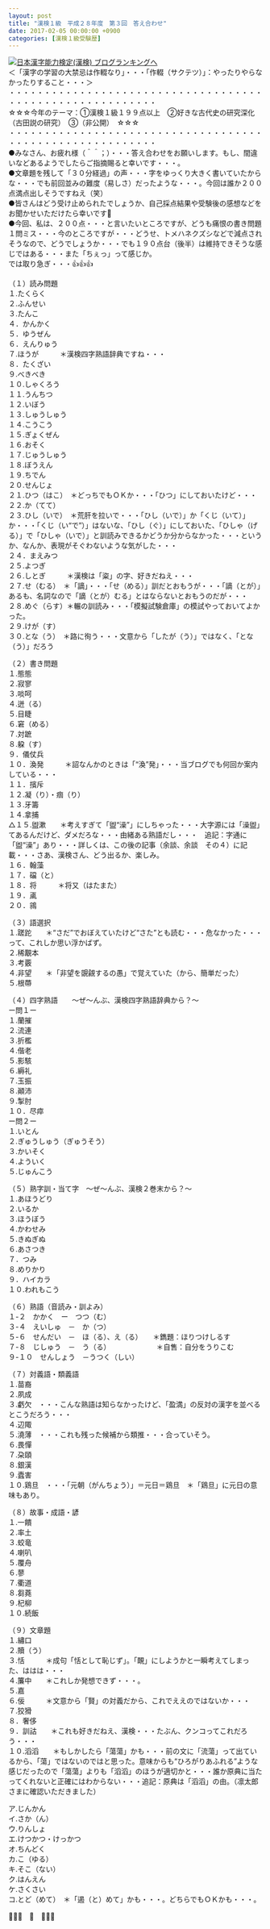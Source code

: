 ```yaml
---
layout: post
title: "漢検１級　平成２８年度　第３回　答え合わせ"
date: 2017-02-05 00:00:00 +0900
categories: [漢検１級受験歴]
---
```


[![](/syuusyuu9701/assets/images/漢検１級-平成２８年度-第３回-答え合わせ-br_c_3028_1.gif)](http://blog.with2.net/link.php?1659096:3028 "日本漢字能力検定(漢検) ブログランキングへ")[日本漢字能力検定(漢検) ブログランキングへ](http://blog.with2.net/link.php?1659096:3028)  
＜「漢字の学習の大禁忌は作輟なり」・・・「作輟（サクテツ）」：やったりやらなかったりすること・・・＞  
・・・・・・・・・・・・・・・・・・・・・・・・・・・・・・・・・・・・・・・・・・・・・・・・・・・・・・・・・  
☆☆☆今年のテーマ：①漢検１級１９９点以上　②好きな古代史の研究深化（古田説の研究）　③（非公開）　☆☆☆　　  
・・・・・・・・・・・・・・・・・・・・・・・・・・・・・・・・・・・・・・・・・・・・・・・・・・・・・・・・・  
●みなさん、お疲れ様（＾＾；）・・・答え合わせをお願いします。もし、間違いなどあるようでしたらご指摘賜ると幸いです・・・。  
●文章題を残して「３０分経過」の声・・・字をゆっくり大きく書いていたからな・・・でも前回並みの難度（易しさ）だったような・・・。今回は誰か２００点満点出しそうですねえ（笑）  
●皆さんはどう受け止められたでしょうか、自己採点結果や受験後の感想などをお聞かせいただけたら幸いです👋  
●今回、私は、２００点・・・と言いたいところですが、どうも痛恨の書き問題１問ミス・・・今のところですが・・・どうせ、トメハネクズシなどで減点されそうなので、どうでしょうか・・・でも１９０点台（後半）は維持できそうな感じではある・・・また「ちぇっ」って感じか。  
では取り急ぎ・・・👍👍👍  
  
（１）読み問題  
１.たくらく  
２.ふんせい  
３.たんこ  
４．かんかく  
５．ゆうぜん  
６．えんりゅう  
７.ほうが　　　＊漢検四字熟語辞典ですね・・・  
８．たくざい  
９.べきべき  
１０.しゃくろう  
１１.うんちつ  
１２.いぼう  
１３.しゅうしゅう  
１４.こうこう  
１５.ぎょくぜん　  
１６.おそく  
１７.じゅうしゅう  
１８.ぼうえん  
１９.ちでん  
２０.せんじょ  
２１.ひつ（はこ）　＊どっちでもＯＫか・・・「ひつ」にしておいたけど・・・  
２２.か（てて）  
２３.ひし（いで）　＊荒肝を拉いで・・・「ひし（いで）」か「くじ（いて）」か・・・「くじ（い“で”）」はないな、「ひし（ぐ）」にしておいた、「ひしゃ（げる）」で「ひしゃ（いで）」と訓読みできるかどうか分からなかった・・・というか、なんか、表現がそぐわないような気がした・・・  
２４．まえみつ  
２５.よつぎ  
２６.しとぎ　　　＊漢検は「粢」の字、好きだねえ・・・  
２７.せ（むる）　＊「謫」・・・「せ（める）」訓だとおもうが・・・「謫（とが）」あるも、名詞なので「謫（とが）むる」とはならないとおもうのだが・・・  
２８.めぐ（らす）＊輾の訓読み・・・「模擬試験倉庫」の模試やっておいてよかった。　  
２９.けが（す）  
３０.とな（う）　＊路に徇う・・・文意から「したが（う）」ではなく、「とな（う）」だろう  
  
（２）書き問題  
１.態態  
２.寂寥  
３.啖呵  
４.迸（る）  
５.目睫  
６.窘（める）  
７.対蹠  
８.躱（す）  
９．儀仗兵　　  
１０．渙発　　　＊詔なんかのときは「“渙”発」・・・当ブログでも何回か案内している・・・  
１１．擯斥  
１２.凝（り）・痼（り）  
１３.牙籌  
１４.拿捕  
△１５.盥漱　　＊考えすぎて「盥“澡”」にしちゃった・・・大字源には「澡盥」てあるんだけど、ダメだろな・・・由緒ある熟語だし・・・　追記：字通に「盥“澡”」あり・・・詳しくは、この後の記事（余談、余談　その４）に記載・・・さあ、漢検さん、どう出るか、楽しみ。  
１６．翰藻  
１７．礑（と）  
１８．将　　　＊将又（はたまた）  
１９．颪　　　  
２０．鶎  
  
（３）語選択  
１.蹉跎　　＊“さだ”でおぼえていたけど“さた”とも読む・・・危なかった・・・って、これしか思い浮かばず。  
２.稀覯本  
３.考覈　　  
４.非望　　＊「非望を覬覦するの愚」で覚えていた（から、簡単だった）  
５.根蔕  
  
（４）四字熟語　　～ぜ～んぶ、漢検四字熟語辞典から？～  
ー問１ー  
１.蘭摧  
２.流連  
３.折檻  
４.偕老  
５.影駭  
６.縟礼  
７.玉振  
８.顚沛  
９.掣肘  
１０．尽瘁　  
ー問２ー  
１.いとん  
２.ぎゅうしゅう（ぎゅうそう）  
３.かいそく  
４.よういく  
５.じゅんこう  
  
（５）熟字訓・当て字　～ぜ～んぶ、漢検２巻末から？～  
１.あほうどり  
２.いるか  
３.ほうぼう  
４.かわせみ  
５.きぬぎぬ  
６.あさつき  
７．つみ  
８.めりかり  
９．ハイカラ　  
１０.われもこう  
  
（６）熟語（音読み・訓よみ）  
１-２　かかく　ー　つつ（む）　  
３-４　えいしゅ　－　か（つ）  
５-６　せんだい　－　ほ（る）、え（る）　　＊鐫題：ほりつけしるす  
７-８　じしゅう　－　う（る）　　　　　　　＊自售：自分をうりこむ  
９-１０　せんしょう　－うつく（しい）　　　  
  
（７）対義語・類義語  
１.苗裔  
２.夙成  
３.虧欠　・・・こんな熟語は知らなかったけど、「盈満」の反対の漢字を並べるとこうだろう・・・  
４.辺陬  
５.澆薄　・・・これも残った候補から類推・・・合っていそう。  
６.畏憚  
７.朶頤  
８.銀漢  
９.蠹害  
１０.鶏旦　・・・「元朝（がんちょう）」＝元日＝鶏旦　＊「鶏旦」に元日の意味もあり。  
  
（８）故事・成語・諺  
１.一饋  
２.率土  
３.蛟竜  
４.喇叭　  
５.覆舟  
６.蓼  
７.衢道  
８.芻蕘  
９.杞柳  
１０.続飯  
  
（９）文章題  
１.繡口  
２.贖（う）  
３.恬　　　＊成句「恬として恥じず」。「靦」にしようかと一瞬考えてしまった、ははは・・・  
４.簾中　　＊これしか発想できず・・・。  
５.嘉　  
６.佞　　　＊文意から「賢」の対義だから、これでええのではないか・・・  
７.狡猾  
８．奢侈  
９．訓詁　　＊これも好きだねえ、漢検・・・たぶん、クンコってこれだろう・・・　  
１０.滔滔　　＊もしかしたら「蕩蕩」かも・・・前の文に「流蕩」って出ているから、「蕩」ではないのではと思った。意味からも“ひろがりあふれる”ような感じだったので「蕩蕩」よりも「滔滔」のほうが適切かと・・・誰か原典に当たってくれないと正確にはわからない・・・追記：原典は「滔滔」の由。（凛太郎さまに確認いただきました）　　  
  
ア.じんかん  
イ.さか（ん）  
ウ.りんしょ  
エ.けつかつ・けっかつ  
オ.ちんどく  
カ.こ（ゆる）  
キ.そこ（ない）  
ク.はんえん  
ケ.さくさい  
コ.とど（めて）　＊「遏（と）めて」かも・・・。どちらでもＯＫかも・・・。  
  
👋👋👋　🐒　👋👋👋